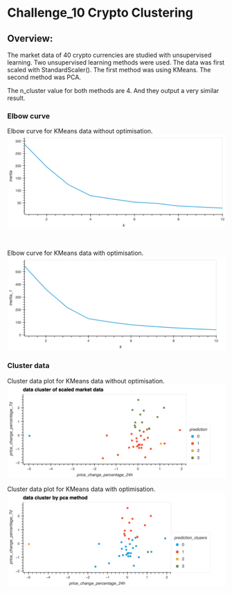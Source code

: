 # Challenge_10 Crypto Clustering

## Overview: 
The market data of 40 crypto currencies are studied with unsupervised learning. Two unsupervised learning methods were used. The data was first scaled with StandardScaler(). The first method was using KMeans. The second method was PCA.

The n_cluster value for both methods are 4. And they output a very similar result. 

### Elbow curve 

Elbow curve for KMeans data without optimisation. 
![plot for KMeans](./Starter_Code/elbow_curve_without_optimisation.png)

<br>

Elbow curve for KMeans data with optimisation. 
![plot for KMeans](./Starter_Code/elbow_curve_with_optimisation.png)


### Cluster data

Cluster data plot for KMeans data without optimisation. 
![plot for KMeans](./Starter_Code/cluster_plot_without_pca.png)

Cluster data plot for KMeans data with optimisation. 
![plot for KMeans](./Starter_Code/cluster_plot_pca.png)
